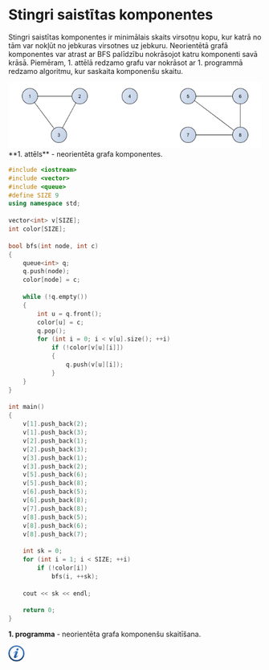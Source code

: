 # Stingri saistītas komponentes

Stingri saistītas komponentes ir minimālais skaits virsotņu kopu, kur katrā no tām var nokļūt no jebkuras virsotnes uz jebkuru. Neorientētā grafā komponentes var atrast ar BFS palīdzību nokrāsojot katru komponenti savā krāsā. Piemēram, 1. attēlā redzamo grafu var nokrāsot ar 1. programmā redzamo algoritmu, kur saskaita komponenšu skaitu.

<img alt="Grafa komponentes" src="/media/theory/graph_components.png" />
**1. attēls** - neorientēta grafa komponentes.

```cpp
#include <iostream>
#include <vector>
#include <queue>
#define SIZE 9
using namespace std;

vector<int> v[SIZE];
int color[SIZE];

bool bfs(int node, int c)
{
    queue<int> q;
    q.push(node);
    color[node] = c;

    while (!q.empty())
    {
        int u = q.front();
        color[u] = c;
        q.pop();
        for (int i = 0; i < v[u].size(); ++i)
            if (!color[v[u][i]])
            {
                q.push(v[u][i]);
            }
    }
}

int main()
{
    v[1].push_back(2);
    v[1].push_back(3);
    v[2].push_back(1);
    v[2].push_back(3);
    v[3].push_back(1);
    v[3].push_back(2);
    v[5].push_back(6);
    v[5].push_back(8);
    v[6].push_back(5);
    v[6].push_back(8);
    v[7].push_back(8);
    v[8].push_back(5);
    v[8].push_back(6);
    v[8].push_back(7);

    int sk = 0;
    for (int i = 1; i < SIZE; ++i)
        if (!color[i])
            bfs(i, ++sk);

    cout << sk << endl;

    return 0;
}
```

**1. programma** - neorientēta grafa komponenšu skaitīšana.

<a href="http://en.wikipedia.org/wiki/Strongly_connected_component" target="_blank">![Vairāk informācija](/media/theory/information.png)</a>